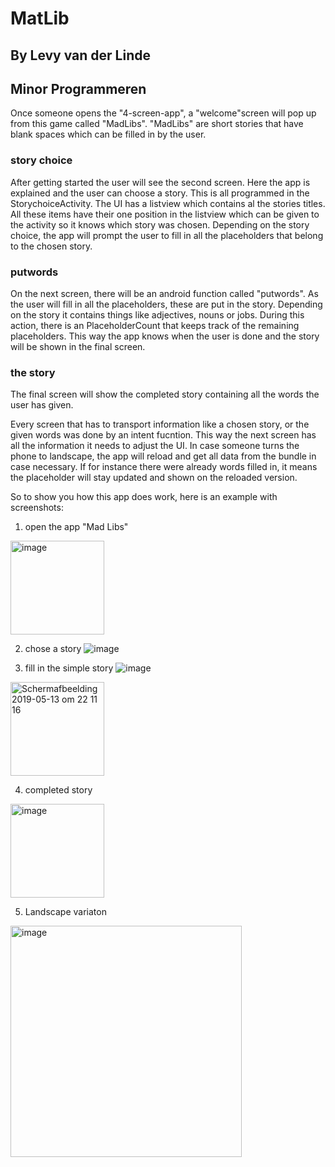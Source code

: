 # MatLib
## By Levy van der Linde 
## Minor Programmeren

Once someone opens the "4-screen-app", a "welcome"screen will pop up from this game called "MadLibs".
"MadLibs" are short stories that have blank spaces which can be filled in by the user. 

### story choice
After getting started the user will see the second screen. Here the app is explained and the user can choose a story.
This is all programmed in the StorychoiceActivity. The UI has a listview which contains al the stories titles. 
All these items have their one position in the listview which can be given to the activity so it knows which story was chosen.
Depending on the story choice, the app will prompt the user to fill in all the placeholders that belong to the chosen story.

### putwords 
On the next screen, there will be an android function called "putwords". As the user will fill in all the placeholders, 
these are put in the story. Depending on the story it contains things like adjectives, nouns or jobs. 
During this action, there is an PlaceholderCount that keeps track of the remaining placeholders. 
This way the app knows when the user is done and the story will be shown in the final screen.

### the story
The final screen will show the completed story containing all the words the user has given. 

Every screen that has to transport information like a chosen story, or the given words was done by an intent fucntion. 
This way the next screen has all the information it needs to adjust the UI. 
In case someone turns the phone to landscape, the app will reload and get all data from the bundle in case necessary. If for instance there were already words filled in, it means the placeholder will stay updated and shown on the reloaded version.

So to show you how this app does work, here is an example with screenshots:

1. open the app "Mad Libs"
<img width="150" alt="image" src="https://user-images.githubusercontent.com/47352487/57650377-f5408280-75ca-11e9-87c8-c5f0d820ed77.png">

2. chose a story
![image](https://user-images.githubusercontent.com/47352487/57651172-e22eb200-75cc-11e9-9142-5a7d9eeee4cf.png)

3. fill in the simple story
![image](https://user-images.githubusercontent.com/47352487/57651193-f2469180-75cc-11e9-8709-ee3d9013547d.png)

<img width="150" alt="Schermafbeelding 2019-05-13 om 22 11 16" src="https://user-images.githubusercontent.com/47352487/57651208-f8d50900-75cc-11e9-83f6-eeb4c137791f.png">

4. completed story
<img width="150" alt="image" src="https://user-images.githubusercontent.com/47352487/57650805-ec9c7c00-75cb-11e9-844e-c9bad1b07736.png">

5. Landscape variaton
<img width="370" alt="image" src="https://user-images.githubusercontent.com/47352487/57650428-12755100-75cb-11e9-8b31-39063b2b06ab.png">

